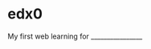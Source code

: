 # edx0

<!Doctype html>
<html>
<head>
<title>
The Web of thing 
</title>
</head>
<body>
My first web learning for ________________
</body>
</html>

